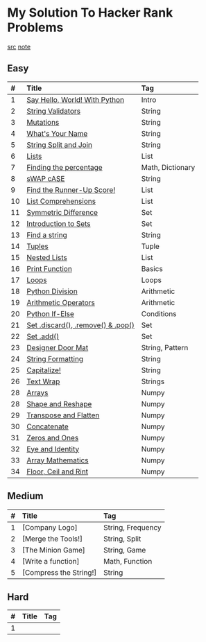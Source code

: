 
# My Solution To Hacker Rank Problems

[src][src]
[note][note]

## Easy

| #   | Title                                      | Tag              |
| :-- | :----------------------------------------- | :--------------- |
| 1  | [Say Hello, World! With Python][001]               | Intro            |
| 2   | [String Validators][002]                         | String           |
| 3   | [Mutations][003]                                  | String           |
| 4   | [What's Your Name][004]                           | String           |
| 5   | [String Split and Join][005]                      | String           |
| 6   | [Lists][006]                                       | List             |
| 7   | [Finding the percentage][007]                     | Math, Dictionary |
| 8   | [sWAP cASE][008]                                   | String           |
| 9   | [Find the Runner-Up Score!][009]                  | List             |
| 10  | [List Comprehensions][010]                        | List             |
| 11  | [Symmetric Difference][011]                       | Set              |
| 12  | [Introduction to Sets][012]                       | Set              |
| 13  | [Find a string][013]                               | String           |
| 14  | [Tuples][014]                                      | Tuple            |
| 15  | [Nested Lists][015]                                | List             |
| 16  | [Print Function][016]                              | Basics           |
| 17  | [Loops][017]                                       | Loops            |
| 18  | [Python Division][018]                             | Arithmetic       |
| 19  | [Arithmetic Operators][019]                        | Arithmetic       |
| 20  | [Python If-Else][020]                              | Conditions       |
| 21  | [Set .discard(), .remove() & .pop()][021]          | Set              |
| 22  | [Set .add()][022]                                  | Set              |
| 23  | [Designer Door Mat][023]                           | String, Pattern  |
| 24  | [String Formatting][024]                           | String           |
| 25  | [Capitalize!][025]                                 | String           |
| 26  | [Text Wrap][026]                              | Strings          |
| 28  | [Arrays][027]                                 | Numpy            |
| 28  | [Shape and Reshape][028]                      | Numpy            |
| 29  | [Transpose and Flatten][029]                | Numpy |
| 30  | [Concatenate][030]                          | Numpy |
| 31  | [Zeros and Ones][031]                       | Numpy |
| 32  | [Eye and Identity][032]                     | Numpy |
| 33  | [Array Mathematics][033]                    | Numpy |
| 34  | [Floor, Ceil and Rint][034]                 | Numpy |

## Medium

| #   | Title                                      | Tag              |
| :-- | :----------------------------------------- | :--------------- |
| 1   | [Company Logo]                               | String, Frequency|
| 2   | [Merge the Tools!]                           | String, Split    |
| 3   | [The Minion Game]                            | String, Game     |
| 4   | [Write a function]                           | Math, Function   |
| 5   | [Compress the String!]                       | String           |

## Hard

| #   | Title                                      | Tag              |
| :-- | :----------------------------------------- | :--------------- |
| 1   |                                | |

[src]: https://github.com/yossef-seyam/Problem-Solving-HackerRank/tree/master/python
[note]: https://github.com/yossef-seyam/Problem-Solving-HackerRank/blob/master/note
[001]: https://github.com/yossef-seyam/Problem-Solving-HackerRank/blob/master/note/python/001/readme1.md
[002]: https://github.com/yossef-seyam/Problem-Solving-HackerRank/blob/master/note/python/002/readme2.md
[003]: https://github.com/yossef-seyam/Problem-Solving-HackerRank/blob/master/note/python/003/readme3.md
[004]: https://github.com/yossef-seyam/Problem-Solving-HackerRank/blob/master/note/python/004/readme4.md
[005]: https://github.com/yossef-seyam/Problem-Solving-HackerRank/blob/master/note/python/005/readme5.md
[006]: https://github.com/yossef-seyam/Problem-Solving-HackerRank/blob/master/note/python/006/readme6.md
[007]: https://github.com/yossef-seyam/Problem-Solving-HackerRank/blob/master/note/python/007/readme7.md
[008]: https://github.com/yossef-seyam/Problem-Solving-HackerRank/blob/master/note/python/008/readme8.md
[009]: https://github.com/yossef-seyam/Problem-Solving-HackerRank/blob/master/note/python/009/readme9.md
[010]: https://github.com/yossef-seyam/Problem-Solving-HackerRank/blob/master/note/python/010/readme10.md
[011]: https://github.com/yossef-seyam/Problem-Solving-HackerRank/blob/master/note/python/011/readme11.md
[012]: https://github.com/yossef-seyam/Problem-Solving-HackerRank/blob/master/note/python/012/readme12.md
[013]: https://github.com/yossef-seyam/Problem-Solving-HackerRank/blob/master/note/python/013/readme13.md
[014]: https://github.com/yossef-seyam/Problem-Solving-HackerRank/blob/master/note/python/014/readme14.md
[015]: https://github.com/yossef-seyam/Problem-Solving-HackerRank/blob/master/note/python/015/readme15.md
[016]: https://github.com/yossef-seyam/Problem-Solving-HackerRank/blob/master/note/python/016/readme16.md
[017]: https://github.com/yossef-seyam/Problem-Solving-HackerRank/blob/master/note/python/017/readme17.md
[018]: https://github.com/yossef-seyam/Problem-Solving-HackerRank/blob/master/note/python/018/readme18.md
[019]: https://github.com/yossef-seyam/Problem-Solving-HackerRank/blob/master/note/python/019/readme19.md
[020]: https://github.com/yossef-seyam/Problem-Solving-HackerRank/blob/master/note/python/020/readme20.m1
[021]: https://github.com/yossef-seyam/Problem-Solving-HackerRank/blob/master/note/python/021/readme21.m1
[022]: https://github.com/yossef-seyam/Problem-Solving-HackerRank/blob/master/note/python/022/readme22.m1
[023]: https://github.com/yossef-seyam/Problem-Solving-HackerRank/blob/master/note/python/023/readme23.m1
[024]: https://github.com/yossef-seyam/Problem-Solving-HackerRank/blob/master/note/python/024/readme24.m1
[025]: https://github.com/yossef-seyam/Problem-Solving-HackerRank/blob/master/note/python/025/readme25.m1
[026]: https://github.com/yossef-seyam/Problem-Solving-HackerRank/blob/master/note/python/026/readme26.md
[027]: https://github.com/yossef-seyam/Problem-Solving-HackerRank/blob/master/note/python/027/readme27.md
[028]: https://github.com/yossef-seyam/Problem-Solving-HackerRank/blob/master/note/python/028/readme28.md
[029]: https://github.com/yossef-seyam/Problem-Solving-HackerRank/blob/master/note/python/029/readme29.md
[030]: https://github.com/yossef-seyam/Problem-Solving-HackerRank/blob/master/note/python/030/readme30.md
[031]: https://github.com/yossef-seyam/Problem-Solving-HackerRank/blob/master/note/python/031/readme31.md
[032]: https://github.com/yossef-seyam/Problem-Solving-HackerRank/blob/master/note/python/032/readme32.md
[033]: https://github.com/yossef-seyam/Problem-Solving-HackerRank/blob/master/note/python/033/readme33.md
[034]: https://github.com/yossef-seyam/Problem-Solving-HackerRank/blob/master/note/python/034/readme34.md
